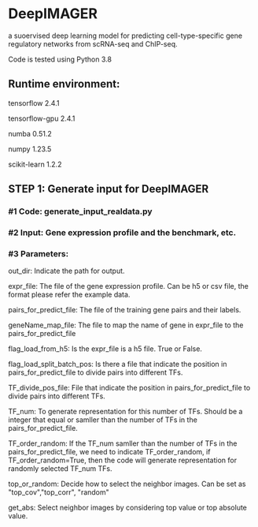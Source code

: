 # DeepIMAGER
a suoervised deep learning model for predicting cell-type-specific gene regulatory networks from scRNA-seq and ChIP-seq.


Code is tested using Python 3.8

## Runtime environment: 

tensorflow              2.4.1

tensorflow-gpu          2.4.1 

numba                   0.51.2

numpy                   1.23.5

scikit-learn             1.2.2 

## STEP 1: Generate input for DeepIMAGER

### #1  Code: generate_input_realdata.py

### #2  Input: Gene expression profile and the benchmark, etc.

### #3  Parameters:
out_dir: Indicate the path for output.

expr_file: The file of the gene expression profile. Can be h5 or csv file, the format please refer the example data.

pairs_for_predict_file: The file of the training gene pairs and their labels.

geneName_map_file: The file to map the name of gene in expr_file to the pairs_for_predict_file

flag_load_from_h5: Is the expr_file is a h5 file. True or False.

flag_load_split_batch_pos: Is there a file that indicate the position in pairs_for_predict_file to divide pairs into different TFs.

TF_divide_pos_file: File that indicate the position in pairs_for_predict_file to divide pairs into different TFs.

TF_num: To generate representation for this number of TFs. Should be a integer that equal or samller than the number of TFs in the pairs_for_predict_file.

TF_order_random: If the TF_num samller than the number of TFs in the pairs_for_predict_file, we need to indicate TF_order_random, if TF_order_random=True, then the code will generate representation for randomly selected TF_num TFs.

top_or_random: Decide how to select the neighbor images. Can be set as "top_cov","top_corr", "random"

get_abs: Select neighbor images by considering top value or top absolute value.
